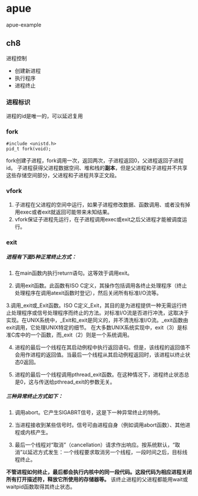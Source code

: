 # apue
apue-example

## ch8

进程控制
- 创建新进程
- 执行程序
- 进程终止

### 进程标识

进程的id是唯一的，可以延迟复用

### fork
```
#include <unistd.h>
pid_t fork(void);
```
fork创建子进程，fork调用一次，返回两次，子进程返回0，父进程返回子进程id。
子进程获得父进程数据空间、堆和栈的**副本**，但是父进程和子进程并不共享这些存储空间部分，父进程和子进程共享正文段。

### vfork
1. 子进程在父进程的空间中运行，如果子进程修改数据、函数调用、或者没有掉用exec或者exit就返回可能带来未知结果。
2. vfork保证子进程先运行，在子进程调用exec或exit之后父进程才能被调度运行。


### exit
##### 进程有下面5种正常终止方式：

1. 在main函数内执行return语句。这等效于调用exit。

2. 调用exit函数。此函数有ISO C定义，其操作包括调用各终止处理程序（终止处理程序在调用atexit函数时登记），然后关闭所有标准I/O流等。

3.调用_exit或_Exit函数。ISO C定义_Exit，其目的是为进程提供一种无需运行终止处理程序或信号处理程序而终止的方法。对标准I/O流是否进行冲洗，这取决于实现。在UNIX系统中，_Exit和_exit是同义的，并不清洗标准I/O流。_exit函数由exit调用，它处理UNIX特定的细节。
在大多数UNIX系统实现中，exit（3）是标准C库中的一个函数，而_exit（2）则是一个系统调用。

4. 进程的最后一个线程在其启动例程中执行返回语句。但是，该线程的返回值不会用作进程的返回值。当最后一个线程从其启动例程返回时，该进程以终止状态0返回。

5. 进程的最后一个线程调用pthread_exit函数。在这种情况下，进程终止状态总是0，这与传送给pthread_exit的参数无关。

##### 三种异常终止方式如下：

1. 调用abort。它产生SIGABRT信号，这是下一种异常终止的特例。

2. 当进程接收到某些信号时。信号可由进程自身（例如调用abort函数）、其他进程或内核产生。

3. 最后一个线程对“取消”（cancellation）请求作出响应。按系统默认，“取消”以延迟方式发生：一个线程要求取消另一个线程，一段时间之后，目标线程终止。

**不管进程如何终止，最后都会执行内核中的同一段代码。这段代码为相应进程关闭所有打开描述符，释放它所使用的存储器等。**
该终止进程的父进程都能用wait或waitpid函数取得其终止状态。
